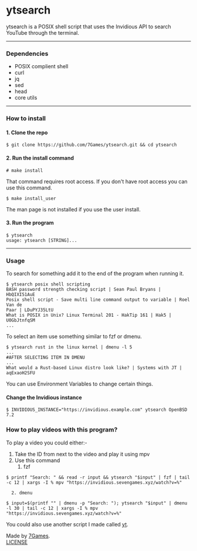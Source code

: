 # ytsearch

ytsearch is a POSIX shell script that uses the Invidious API to search YouTube through the terminal.

---------

### Dependencies
- POSIX complient shell
- curl
- jq
- sed
- head
- core utils

---------

### How to install

#### 1. Clone the repo
```
$ git clone https://github.com/7Games/ytsearch.git && cd ytsearch
```
#### 2. Run the install command
```
# make install
```
That command requires root access. If you don't have root access you can use this command.
```
$ make install_user
```
The man page is not installed if you use the user install.
#### 3. Run the program
```
$ ytsearch
usage: ytsearch [STRING]... 	
```

---------

### Usage
To search for something add it to the end of the program when running it.
```
$ ytsearch posix shell scripting
BASH password strength checking script | Sean Paul Bryans | HbQIXI51AuE
Posix shell script - Save multi line command output to variable | Roel Van de
Paar | LDuPYJ35LtU
What is POSIX in Unix? Linux Terminal 201 - HakTip 161 | Hak5 | U0GbJtnfqSM
...
```

To select an item use something similar to fzf or dmenu.
```
$ ytsearch rust in the linux kernel | dmenu -l 5
...
#AFTER SELECTING ITEM IN DMENU
...
What would a Rust-based Linux distro look like? | Systems with JT | aqExaoH2SFU
```

You can use Environment Variables to change certain things.
#### Change the Invidious instance
```
$ INVIDIOUS_INSTANCE="https://invidious.example.com" ytsearch OpenBSD 7.2
```



### How to play videos with this program?
To play a video you could either:-
1. Take the ID from next to the video and play it using mpv
2. Use this command
      1. fzf
```
$ printf "Search: " && read -r input && ytsearch "$input" | fzf | tail -c 12 | xargs -I % mpv "https://invidious.sevengames.xyz/watch?v=%"
```
      2. dmenu
```
$ input=$(printf "" | dmenu -p "Search: "); ytsearch "$input" | dmenu -l 30 | tail -c 12 | xargs -I % mpv "https://invidious.sevengames.xyz/watch?v=%"
```

You could also use another script I made called [yt](https://github.com/7Games/yt).


Made by [7Games](https://sevengames.xyz).<br>
[LICENSE](https://github.com/7Games/ytsearch/blob/main/LICENSE)


